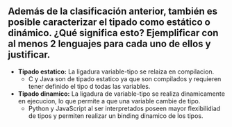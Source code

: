## Además de la clasificación anterior, también es posible caracterizar el tipado como estático o dinámico. ¿Qué significa esto? Ejemplificar con al menos 2 lenguajes para cada uno de ellos y justificar.

- **Tipado estatico:** La ligadura variable-tipo se relaiza en compilacion.
  - C y Java son de tipado estatico ya que son compilados y requieren tener definido el tipo d todas las variables.
- **Tipado dinamico:** La ligadura de variable-tipo se realiza dinamicamente en ejecucion, lo que permite a que una variable cambie de tipo.
  - Python y JavaScript al ser interpretados poseen mayor flexibilidiad de tipos y permiten realizar un binding dinamico de los tipos.